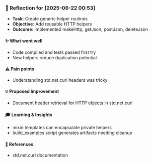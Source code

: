 ### :book: Reflection for [2025-06-22 00:53]
- **Task**: Create generic helper routines
- **Objective**: Add reusable HTTP helpers
- **Outcome**: Implemented makeHttp, getJson, postJson, deleteJson

#### :sparkles: What went well
- Code compiled and tests passed first try
- New helpers reduce duplication potential

#### :warning: Pain points
- Understanding std.net.curl headers was tricky

#### :bulb: Proposed Improvement
- Document header retrieval for HTTP objects in std.net.curl

#### :mortar_board: Learning & Insights
- mixin templates can encapsulate private helpers
- build_examples script generates artifacts needing cleanup

#### :link: References
- std.net.curl documentation
